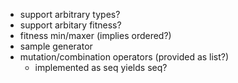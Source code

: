 * support arbitrary types?
* support arbitary fitness?
* fitness min/maxer (implies ordered?)
* sample generator
* mutation/combination operators (provided as list?)
  * implemented as seq yields seq?
